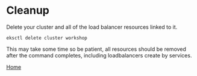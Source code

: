# Cleanup
Delete your cluster and all of the load balancer resources linked to it.
```shell
eksctl delete cluster workshop
```

This may take some time so be patient, all resources should be removed after the command completes, including loadbalancers create by services.

[Home](..)

